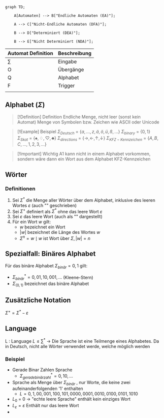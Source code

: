 ```mermaid
graph TD;

    A[Automaten] --> B["Endliche Automaten (EA)"];

    A --> C["Nicht-Endliche Automaten (DFA)"];

    B --> D["Determiniert (DEA)"];

    B --> E["Nicht Determiniert (NDA)"];
```


| Automat Definition | Beschreibung |
| ------------------ | ------------ |
| $\sum$             | Eingabe      |
| O                  | Übergänge    |
| Q                  | Alphabet     |
| F                  | Trigger      |
|                    |              |
## Alphabet ($\Sigma$)
> [!Definition] Definition
> Endliche Menge, nicht leer (sonst kein Automat) Menge von Symbolen bzw. Zeichen wie ASCII oder Unicode

> [!Example] Beispiel
> $\Sigma_{Deutsch}$ = {$a, ..., z, ä, ö, ü, ß, ...$}
$\Sigma_{binary}$ = {$0, 1$}
$\Sigma_{Skat}$ = {$\spadesuit, \diamondsuit, \heartsuit, \clubsuit$}
$\Sigma_{directions}$ = {$\rightarrow, \leftarrow, \uparrow, \downarrow$}
$\Sigma_{KFZ-Kennzeichen}$ = {$A, B, C, ..., 1, 2, 3, ...$}

> [!Important] Wichtig
> A1 kann nicht in einem Alphabet vorkommen, sondern wäre dann ein Wort aus dem Alphabet KFZ-Kennzeichen

## Wörter
### Definitionen

1. Sei $\Sigma^*$ die Menge aller Wörter über dem Alphabet, inklusive des leeren Wortes $\varepsilon$ (auch "" geschrieben)
2. Sei $\Sigma^+$ definiert als $\Sigma^*$ ohne das leere Wort $\varepsilon$
3. Sei $\varepsilon$ das leere Wort (auch als "" dargestellt)
4. Für ein Wort $w$ gilt:
    - $w$ bezeichnet ein Wort
    - $|w|$ bezeichnet die Länge des Wortes $w$
    - $\Sigma^n = {w \mid w \text{ ist Wort über } \Sigma, |w| = n}$

## Spezialfall: Binäres Alphabet

Für das binäre Alphabet $\Sigma_{binär} = {0,1}$ gilt:

- $\Sigma_{binär}^* = {0, 01, 10, 001, ...}$ (Kleene-Stern)
- $\Sigma_{(0,1)}$ bezeichnet das binäre Alphabet

## Zusätzliche Notation

$\Sigma^+ = \Sigma^* - {\varepsilon}$

## Language
L : Language
$L \leq \sum^*$ -> Die Sprache ist eine Teilmenge eines Alphabetes. Da in Deutsch, nicht alle Wörter verwendet werde, welche möglich werden
### Beispiel
- Gerade Binar Zahlen Sprache
	- $\Sigma_{geradebinärzahl}^* = {0, 10, ...}$
- Sprache als Menge über $\Sigma_{binär}$ , nur Worte, die keine zwei aufeinanderfolgenden '1' enthalten
	- $L = {0,1,00,001,100,101,0000, 0001, 0010, 0100, 0101, 1010}$
- $L_0$ = 0 -> "echte leere Sprache" enthält kein einziges Wort
- $L_\varepsilon = \varepsilon$ Enthält nur das leere Wort
- 


